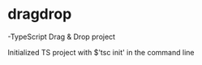 # dragdrop

-TypeScript Drag & Drop project

Initialized TS project with $'tsc init' in the command line
